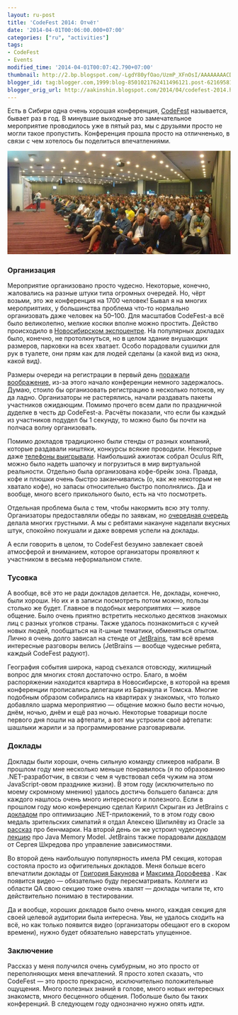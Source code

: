 ```yaml
---
layout: ru-post
title: 'CodeFest 2014: Отчёт'
date: '2014-04-01T00:06:00.000+07:00'
categories: ["ru", "activities"]
tags:
- CodeFest
- Events
modified_time: '2014-04-01T00:07:42.790+07:00'
thumbnail: http://2.bp.blogspot.com/-LgdY80yfOao/UzmP_XFnOsI/AAAAAAAACDw/TJjV5AU2ods/s72-c/codefest.jpg
blogger_id: tag:blogger.com,1999:blog-8501021762411496121.post-6216958103209554654
blogger_orig_url: http://aakinshin.blogspot.com/2014/04/codefest-2014.html
---
```


Есть в Сибири одна очень хорошая конференция, [CodeFest](http://codefest.ru) называется, бывает раз в год. В минувшие выходные это замечательное мероприятие проводилось уже в пятый раз, мы с друзьями просто не могли такое пропустить. Конференция прошла просто на отличненько, в связи с чем хотелось бы поделиться впечатлениями.

<p class="center">
  <img src="/img/posts/activities/codefest-2014/front.png" />
</p>

<!--more-->

### Организация

Мероприятие организовано просто чудесно. Некоторые, конечно, жаловались на разные штуки типа огромных очередей. Но, чёрт возьми, это же конференция на 1700 человек! Бывал я на многих мероприятиях, у большинства проблема что-то нормально организовать даже человек на 50–100. Для масштабов CodeFest-а всё было великолепно, мелкие косяки вполне можно простить. Действо происходило в [Новосибирском экспоцентре](http://www.novosibexpo.ru/). На популярных докладах было, конечно, не протолкнуться, но в целом здание внушающих размеров, парковки на всех хватает. Особо порадовали сушилки для рук в туалете, они прям как для людей сделаны (а какой вид из окна, какой вид).

Размеры очереди на регистрации в первый день [поражали воображение](http://instagram.com/p/mHIFCeDo0V/), из-за этого начало конференции немного задержалось. Думаю, стоило бы организовать регистрацию в несколько потоков, ну да ладно. Организаторы не растерялись, начали раздавать пакеты участников ожидающим. Помимо прочего всем дали по праздничной дуделке в честь др CodeFest-а. Расчёты показали, что если бы каждый из участников подудел бы 1 секунду, то можно было бы почти на полчаса волну организовать.

Помимо докладов традиционно были стенды от разных компаний, которые раздавали ништяки, конкурсы всякие проводили. Некоторые даже [телефоны выигрывали](http://instagram.com/p/mIFpmfA1Gv/). Наибольший ажиотаж собрал Oculus Rift, можно было надеть шапочку и погрузиться в мир виртуальной реальности. Отдельно была организована кофе-брейк зона. Правда, кофе и плюшки очень быстро заканчивались (о, как же некоторым не хватало кофе), но запасы относительно быстро пополнялись. Да и вообще, много всего прикольного было, есть на что посмотреть.

Отдельная проблема была с тем, чтобы накормить всю эту толпу. Организаторы предоставляли обеды по заявкам, но [очередная очередь](http://instagram.com/p/mKElsZodXG/)
делала многих грустными. А мы с ребятами накануне наделали вкусных штук, спокойно покушали и даже вовремя успели на доклады.

А если говорить в целом, то CodeFest безумно завлекает своей атмосферой и вниманием, которое организаторы проявляют к участником в весьма неформальном стиле.

### Тусовка

А вообще, всё это не ради докладов делается. Не, доклады, конечно, были хороши. Но их и в записи посмотреть потом можно, пользы столько же будет. Главное в подобных мероприятиях — живое общение. Было очень приятно встретить несколько десятков знакомых лиц с разных уголков страны. Также удалось познакомиться с кучей новых людей, пообщаться на it-шные тематики, обменяться опытом. Лично я очень долго зависал на стенде от [JetBrains](http://www.jetbrains.com/), там всё время интересные разговоры велись (JetBrains — вообще чудесные ребята, каждый CodeFest радуют).

География события широка, народ съехался отовсюду, жилищный вопрос для многих стоял достаточно остро. Благо, в моём распоряжении находится квартира в Новосибирске, в которой на время конференции прописались делегации из Барнаула и Томска. Многие подобным образом собирались на квартирах у знакомых, что только добавляло шарма мероприятию — общение можно было вести ночью, днём, ночью, днём и ещё раз ночью. Некоторые товарищи после первого дня пошли на афтепати, а вот мы устроили своё афтепати: шашлыки жарили и за программирование разговаривали.

### Доклады

Доклады были хороши, очень сильную команду спикеров набрали. В прошлом году мне несколько меньше понравилось (я по образованию .NET-разработчик, в связи с чем я чувствовал себя чужим на этом JavaScript-овом празднике жизни). В этом году (исключительно по моему скромному мнению) удалось достичь большего баланса: для каждого нашлось очень много интересного и полезного. Если в прошлом году мою конференцию сделал Кирилл Скрыган из JetBrains с [докладом](http://2013.codefest.ru/lecture/59)
про оптимизацию .NET-приложений, то в этом году свою медаль зрительских симпатий я отдал Алексею Шипилёву из Oracle за [рассказ](http://2014.codefest.ru/lecture/832)
про бенчмарки. На второй день он же устроил чудесную [лекцию](http://2014.codefest.ru/lecture/896) про Java Memory Model. JetBrains также порадовали
[докладом](http://2014.codefest.ru/lecture/842) от Сергея Шкредова про управление зависимостями.

Во второй день наибольшую популярность имела PM секция, которая состояла просто из офигительных докладов. Меня больше всего впечатлили доклады от [Григория Бакунова](http://2014.codefest.ru/lecture/806) и [Максима Дорофеева](http://2014.codefest.ru/lecture/887) . Как появится видео — обязательно буду пересматривать. Коллеги из области QA свою секцию тоже очень хвалят — доклады читали те, кто действительно понимаю в тестировании.

Да и вообще, хороших докладов было очень много, каждая секция для своей целевой аудитории была интересна. Увы, не удалось сходить на всё, но как только появится видео (организаторы обещают его в скором времени), нужно будет обязательно наверстать упущенное.

### Заключение

Рассказ у меня получился очень сумбурным, но это просто от переполняющих меня впечатлений. Я просто хотел сказать, что CodeFest — это просто прекрасно, исключительно положительные ощущения. Много полезных знаний в голове, много новых интересных знакомств, много бесценного общения. Побольше было бы таких конференций. В следующем году однозначно нужно опять идти.